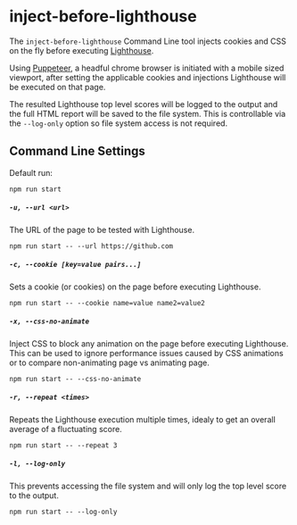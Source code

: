 # inject-before-lighthouse
The `inject-before-lighthouse` Command Line tool injects cookies and CSS on the fly before executing [Lighthouse](https://github.com/GoogleChrome/lighthouse).

Using [Puppeteer](https://github.com/puppeteer/puppeteer), a headful chrome browser is initiated with a mobile sized viewport, after setting the applicable cookies and injections Lighthouse will be executed on that page.

The resulted Lighthouse top level scores will be logged to the output and the full HTML report will be saved to the file system. This is controllable via the `--log-only` option so file system access is not required.

## Command Line Settings

Default run:
```
npm run start
```

##### `-u, --url <url>`
The URL of the page to be tested with Lighthouse.
```
npm run start -- --url https://github.com
```

##### `-c, --cookie [key=value pairs...]`
Sets a cookie (or cookies) on the page before executing Lighthouse.
```
npm run start -- --cookie name=value name2=value2
```

##### `-x, --css-no-animate`
Inject CSS to block any animation on the page before executing Lighthouse. This can be used to ignore performance issues caused by CSS animations or to compare non-animating page vs animating page.
```
npm run start -- --css-no-animate
```

##### `-r, --repeat <times>`
Repeats the Lighthouse execution multiple times, idealy to get an overall average of a fluctuating score.
```
npm run start -- --repeat 3
```

##### `-l, --log-only`
This prevents accessing the file system and will only log the top level score to the output.
```
npm run start -- --log-only
```
